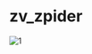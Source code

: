 # zv_zpider
![1](https://user-images.githubusercontent.com/63393603/152026292-d6fec2be-2e33-4131-b203-740622f837aa.jpg)
